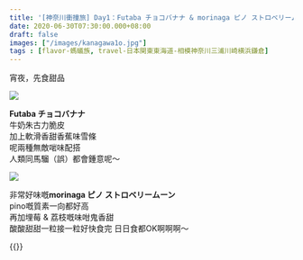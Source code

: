 ```yaml
---
title: '[神奈川衝撞旅] Day1：Futaba チョコバナナ & morinaga ピノ ストロベリームーン'
date: 2020-06-30T07:30:00.000+08:00
draft: false
images: ["/images/kanagawa1o.jpg"]
tags : [flavor-螞蟻族, travel-日本関東東海道-相模神奈川三浦川崎横浜鎌倉]
---
```


宵夜，先食甜品

![](/images/kanagawa1o1.jpg)

**Futaba チョコバナナ**  
牛奶朱古力脆皮  
加上軟滑香甜香蕉味雪條  
呢兩種無敵啱味配搭  
人類同馬騮（誤）都會鍾意呢～

![](/images/kanagawa1o.jpg)

非常好味嘅**morinaga ピノ ストロベリームーン**  
pino嘅質素一向都好高  
再加埋莓 & 荔枝嘅味咁鬼香甜  
酸酸甜甜一粒接一粒好快食完
日日食都OK啊啊啊～  


{{<kanagawa>}}
